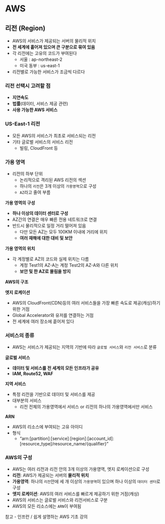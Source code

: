 # AWS
## 리전 (Region)

- AWS의 서비스가 제공되는 서버의 물리적 위치
- **전 세계에 흩어져 있으며 큰 구분으로 묶여 있음**
- 각 리전에는 고유의 코드가 부여된다
    - 서울 : ap-northeast-2
    - 미국 동부 : us-east-1
- 리전별로 가능한 서비스가 조금씩 다르다

### 리전 선택시 고려할 점

- **지연속도**
- **법률**(데이터, 서비스 제공 관련)
- **사용 가능한 AWS 서비스**

### US-East-1 리전

- 모든 AWS의 서비스가 최초로 서비스되는 리전
- 기타 글로벌 서비스의 서비스 리전
    - 빌링, CloudFront 등

### 가용 영역

- 리전의 하부 단위
    - 논리적으로 격리된 AWS 리전의 섹션
    - 하나의 `리전`은 3개 이상의 `가용영역`으로 구성
    - `AZ`라고 줄여 부름

**가용 영역의 구성**

- **하나 이상의 데이터 센터로 구성**
- AZ간의 연결은 매우 빠른 전용 네트워크로 연결
- 반드시 물리적으로 일정 거리 떨어져 있음
    - 다만 모든 AZ는 모두 100KM 이내에 거리에 위치
    - **여러 재해에 대한 대비 및 보안**

**가용 영역의 위치**

- 각 계정별로 AZ의 코드와 실제 위치는 다름
    - 계정 Test1의 AZ-A는 계정 Test2의 AZ-A와 다른 위치
    - **보안 및 한 AZ로 몰림을 방지**


**AWS의 구조**


**엣지 로케이션**

- AWS의 CloudFront(CDN)등의 여러 서비스들을 가장 빠른 속도로 제공(캐싱)하기 위한 거점
- Global Accelerator와 유저를 연결하는 거점
- 전 세계에 여러 장소에 흩어져 있다


### 서비스의 종류

- AWS는 서비스가 제공되는 지역의 기반에 따라 `글로벌 서비스`와 `리전 서비스`로 분류

**글로벌 서비스**

- **데이터 및 서비스를 전 세계의 모든 인프라가 공유**
- **IAM, Route52, WAF**

**지역 서비스**

- 특정 리전을 기반으로 데이터 및 서비스를 제공
- 대부분의 서비스
    - 리전 전체의 가용영역에서 서비스 or 리전의 하나의 가용영역에서만 서비스

**ARN**

- AWS의 리소스에 부여되는 고유 아이디
- 형식
    - “arn:[partition]:[service]:[region]:[account_id]:[resource_type]/resource_name/{qualifier}”

### AWS의 구성

- AWS는 여러 리전과 리전 안의 3개 이상의 가용영역, 엣지 로케이션으로 구성
- **리전**: AWS가 제공되는 서버의 **물리적 위치**
- **가용영역**: 하나의 `리전`안에 세 개 이상의 `가용영역`이 있으며 하나 이상의 `데이터 센터`로 구성
- **엣지 로케이션**: AWS의 여러 서비스를 빠르게 제공하기 위한 거점(캐싱)
- AWS의 서비스는 글로벌 서비스와 리전서비스로 구분
- AWS의 모든 리소스에는 `ARN`이 부여됨

참고 - 인프런 / 쉽게 설명하는 AWS 기초 강의